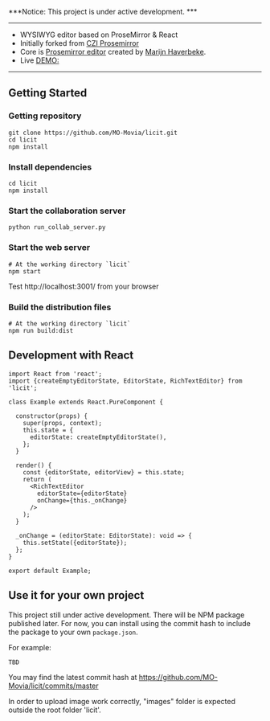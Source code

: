 
***Notice: This project is under active development. ***

---

+ WYSIWYG editor based on ProseMirror & React
+ Initially forked from [CZI Prosemirror](https://github.com/chanzuckerberg/czi-prosemirror)
+ Core is [Prosemirror editor](https://prosemirror.net/) created by [Marijn Haverbeke](https://marijnhaverbeke.nl/).
+ Live [DEMO: ](http://www.greathints.com:3001/)

---

## Getting Started

### Getting repository

```
git clone https://github.com/MO-Movia/licit.git
cd licit
npm install
```


### Install dependencies
```
cd licit
npm install
```

### Start the collaboration server
```
python run_collab_server.py
```

### Start the web server

```
# At the working directory `licit`
npm start
```
Test http://localhost:3001/ from your browser

### Build the distribution files

```
# At the working directory `licit`
npm run build:dist
```

## Development with React

```
import React from 'react';
import {createEmptyEditorState, EditorState, RichTextEditor} from 'licit';

class Example extends React.PureComponent {

  constructor(props) {
    super(props, context);
    this.state = {
      editorState: createEmptyEditorState(),
    };
  }

  render() {
    const {editorState, editorView} = this.state;
    return (
      <RichTextEditor
        editorState={editorState}
        onChange={this._onChange}
      />
    );
  }

  _onChange = (editorState: EditorState): void => {
    this.setState({editorState});
  };
}

export default Example;
```

## Use it for your own project


This project still under active development. There will be NPM package published later.
For now, you can install using the commit hash to include the package to your own `package.json`.

For example:

```
TBD
```

You may find the latest commit hash at https://github.com/MO-Movia/licit/commits/master

In order to upload image work correctly, "images" folder is expected outside the root folder 'licit'.

